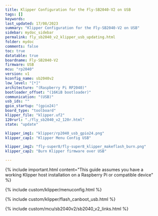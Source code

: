 ```yaml
---
title: Klipper Configuration for the Fly-SB2040-V2 on USB
tags: []
keywords: 
last_updated: 17/08/2023
summary: "Klipper Configuration for the Fly-SB2040-V2 on USB"
sidebar: mydoc_sidebar
permalink: fly_sb2040_v2_klipper_usb_updating.html
folder: mydoc
comments: false
toc: true
datatable: true
boardname: Fly-SB2040-V2
firmware: USB
mcu: "rp2040"
version: v1
kconfig_name: sb2040v2
low_level: "[*]"
architecture: "(Raspberry Pi RP2040)"
bootloader_offset: "(16KiB bootloader)"
communication: "(USB)"
usb_ids: ""
gpio_startup: "(gpio24)"
board_type: "toolboard"
klipper_file: "klipper.uf2"
120rurl: "./fly_sb2040_v2_120r.html"
state: "update"

klipper_img1: "klipper/rp2040_usb_gpio24.png"
klipper_cap1: "Klipper Menu Config USB"

klipper_img2: "fly-super8/fly-super8_klipper_makeflash_burn.png"
klipper_cap2: "Burn Klipper firmware over USB"

---
```

{% include important.html content="This guide assumes you have a working Klipper host installation on a Raspberry Pi or compatible device" %}

{% include custom/klipper/menuconfig.html %}

{% include custom/klipper/flash_canboot_usb.html %}

{% include custom/mcu/sb2040v2/sb2040_v2_links.html %}
